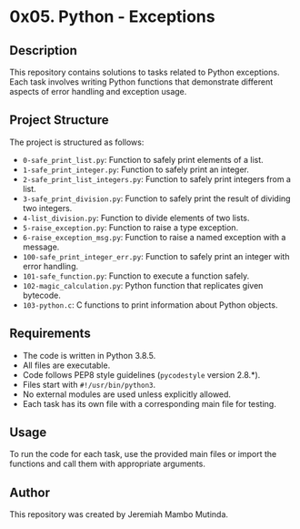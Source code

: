# 0x05. Python - Exceptions

## Description
This repository contains solutions to tasks related to Python exceptions. Each task involves writing Python functions that demonstrate different aspects of error handling and exception usage.

## Project Structure
The project is structured as follows:
- `0-safe_print_list.py`: Function to safely print elements of a list.
- `1-safe_print_integer.py`: Function to safely print an integer.
- `2-safe_print_list_integers.py`: Function to safely print integers from a list.
- `3-safe_print_division.py`: Function to safely print the result of dividing two integers.
- `4-list_division.py`: Function to divide elements of two lists.
- `5-raise_exception.py`: Function to raise a type exception.
- `6-raise_exception_msg.py`: Function to raise a named exception with a message.
- `100-safe_print_integer_err.py`: Function to safely print an integer with error handling.
- `101-safe_function.py`: Function to execute a function safely.
- `102-magic_calculation.py`: Python function that replicates given bytecode.
- `103-python.c`: C functions to print information about Python objects.

## Requirements
- The code is written in Python 3.8.5.
- All files are executable.
- Code follows PEP8 style guidelines (`pycodestyle` version 2.8.*).
- Files start with `#!/usr/bin/python3`.
- No external modules are used unless explicitly allowed.
- Each task has its own file with a corresponding main file for testing.

## Usage
To run the code for each task, use the provided main files or import the functions and call them with appropriate arguments.

## Author
This repository was created by Jeremiah Mambo Mutinda.

